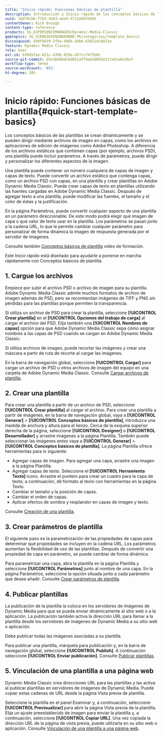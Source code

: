 ```yaml
---
title: "Inicio rápido: Funciones básicas de plantilla"
description: Introducción y Inicio rápido de los conceptos básicos de las plantillas para ayudarle a ponerse en marcha rápidamente con Adobe Dynamic Media Classic.
uuid: 16d78cbb-f762-4263-aea9-5712eb933693
contentOwner: Rick Brough
content-type: reference
products: SG_EXPERIENCEMANAGER/Dynamic-Media-Classic
geptopics: SG_SCENESEVENONDEMAND_PK/categories/template_basics
discoiquuid: dd0fbb39-3f6a-496b-a9b6-63b11dcb823a
feature: Dynamic Media Classic
role: User
exl-id: bf695fee-821c-4396-829a-d57ccf475b0c
source-git-commit: 65e3b69bdcbd651a5f9ab100592217e61a8c05ef
workflow-type: tm+mt
source-wordcount: '851'
ht-degree: 28%

---
```


# Inicio rápido: Funciones básicas de plantilla{#quick-start-template-basics}

Los conceptos básicos de las plantillas se crean dinámicamente y se pueden dirigir mediante archivos de imagen en capas, como los archivos en aplicaciones de edición de imágenes como Adobe Photoshop. A diferencia de los archivos estáticos que contienen capas (por ejemplo, archivos PSD), una plantilla puede incluir parámetros. A través de parámetros, puede dirigir y personalizar los diferentes aspectos de la imagen.

Una plantilla puede contener un número cualquiera de capas de imagen y capas de texto. Puede convertir un archivo estático que contenga capas, como un archivo PSD con capas, en una plantilla y crear plantillas en Adobe Dynamic Media Classic. Puede crear capas de texto en plantillas utilizando las fuentes cargadas en Adobe Dynamic Media Classic. Después de agregar texto a una plantilla, puede modificar las fuentes, el tamaño y el color de éstas y la justificación.

En la página Parámetros, puede convertir cualquier aspecto de una plantilla en un parámetro direccionable. De este modo podrá elegir qué imagen de capa o qué valor de texto usar en la plantilla. Los parámetros se pasan junto a la cadena URL, lo que le permite cambiar cualquier parámetro para personalizar de forma dinámica la imagen de respuesta generada por el servidor de imágenes.

Consulte también [Conceptos básicos de plantilla](https://s7d5.scene7.com/s7viewers/html5/VideoViewer.html?videoserverurl=https://s7d5.scene7.com/is/content/&amp;emailurl=https://s7d5.scene7.com/s7/emailFriend&amp;serverUrl=https://s7d5.scene7.com/is/image/&amp;config=Scene7SharedAssets/Universal_HTML5_Video&amp;contenturl=https://s7d5.scene7.com/skins/&amp;asset=S7tutorials/553_Template%20Basics_converted%20renamed_Dynamic%20Banners-AVS) vídeo de formación.

Este Inicio rápido está diseñado para ayudarle a ponerse en marcha rápidamente con Conceptos básicos de plantilla.

## 1. Cargue los archivos

Empiece por subir el archivo PSD o archivo de imagen para su plantilla. Adobe Dynamic Media Classic admite muchos formatos de archivo de imagen además de PSD, pero se recomiendan imágenes de TIFF y PNG sin pérdidas para las plantillas porque permiten la transparencia.

Si utiliza un archivo de PSD para crear la plantilla, seleccione **[!UICONTROL Crear plantilla]** en el **[!UICONTROL Opciones del trabajo de carga]** al cargar el archivo del PSD. Elija también una **[!UICONTROL Nombres de capas]** opción para que Adobe Dynamic Media Classic sepa cómo asignar nombres a las capas de PSD cuando se cargan en Adobe Dynamic Media Classic.

Si utiliza archivos de imagen, puede recortar las imágenes y crear una máscara a partir de ruta de recorte al cargar las imágenes.

En la barra de navegación global, seleccione **[!UICONTROL Cargar]** para cargar un archivo de PSD u otros archivos de imagen del equipo en una carpeta de Adobe Dynamic Media Classic. Consulte [Cargar archivos de plantilla](uploading-template-files.md#uploading_template_files).

## 2. Crear una plantilla

Para crear una plantilla a partir de un archivo de PSD, seleccione **[!UICONTROL Crear plantilla]** al cargar el archivo. Para crear una plantilla a partir de imágenes, en la barra de navegación global, vaya a **[!UICONTROL Generar]** > **[!UICONTROL Conceptos básicos de plantilla]**, introduzca una medida de anchura y altura para el lienzo. Cerca de la esquina superior derecha de la página, seleccione **[!UICONTROL Designer]** o **[!UICONTROL Desarrollador]** y arrastre imágenes a la página Plantilla. También puede seleccionar las imágenes *antes* vaya a **[!UICONTROL Generar]** > **[!UICONTROL Conceptos básicos de plantilla]**. La página Plantilla ofrece herramientas para lo siguiente:

* Agregar capas de imagen. Para agregar una capa, arrastre una imagen a la página Plantilla.
* Agregar capas de texto. Seleccione el **[!UICONTROL Herramienta Texto]** icono. Arrastre el puntero para crear un cuadro para la capa de texto; a continuación, dé formato al texto con herramientas en la página Texto.
* Cambiar el tamaño y la posición de capas.
* Cambiar el orden de capas.
* Aplicar efectos de sombra y resplandor en capas de imagen y texto.

Consulte [Creación de una plantilla](creating-template.md#creating_a_template).

## 3. Crear parámetros de plantilla

El siguiente paso es la parametrización de las propiedades de capas para determinar qué propiedades se incluyen en la cadena URL. Los parámetros aumentan la flexibilidad de uso de las plantillas. Después de convertir una propiedad de capa en parámetro, se puede cambiar de forma dinámica.

Para parametrizar una capa, abra la plantilla en la página Plantilla y seleccione **[!UICONTROL Parámetros]** junto al nombre de una capa. En la página Parámetros, seleccione la opción situada junto a cada parámetro que desee añadir. Consulte [Crear parámetros de plantilla](creating-template-parameters.md#creating_template_parameters).

## 4. Publicar plantillas

La publicación de la plantilla la coloca en los servidores de imágenes de Dynamic Media para que se pueda enviar dinámicamente al sitio web o a la aplicación. La publicación también activa la dirección URL para llamar a la plantilla desde los servidores de imágenes de Dynamic Media a su sitio web o aplicación.

Debe publicar todas las imágenes asociadas a su plantilla.

Para publicar una plantilla, márquela para publicación y, en la barra de navegación global, seleccione **[!UICONTROL Publish]**. A continuación seleccione **[!UICONTROL Enviar publicación]**. Consulte [Publicar plantillas](publishing-templates.md#publishing_templates).

## 5. Vinculación de una plantilla a una página web

Dynamic Media Classic crea direcciones URL para las plantillas y las activa al publicar plantillas en servidores de imágenes de Dynamic Media. Puede copiar estas cadenas de URL desde la página Vista previa de plantilla.

Seleccione la plantilla en el panel Examinar y, a continuación, seleccione **[!UICONTROL Previsualizar]** para abrir la página Vista previa de la plantilla. Elija un ajuste preestablecido de imagen para enviar la plantilla y, a continuación, seleccione **[!UICONTROL Copiar URL]**. Una vez copiada la dirección URL de la página de vista previa, puede utilizarla en su sitio web o aplicación. Consulte [Vinculación de una plantilla a una página web](linking-template-web-page.md#linking_a_template_to_a_web_page).
